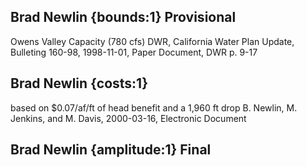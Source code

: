 ## Brad Newlin {bounds:1} Provisional
Owens Valley Capacity (780 cfs)
DWR, California Water Plan Update, Bulleting 160-98, 1998-11-01, Paper Document, DWR
p. 9-17

## Brad Newlin {costs:1} 
based on $0.07/af/ft of head benefit and a 1,960 ft drop
B. Newlin, M. Jenkins, and M. Davis, 2000-03-16, Electronic Document

## Brad Newlin {amplitude:1} Final

